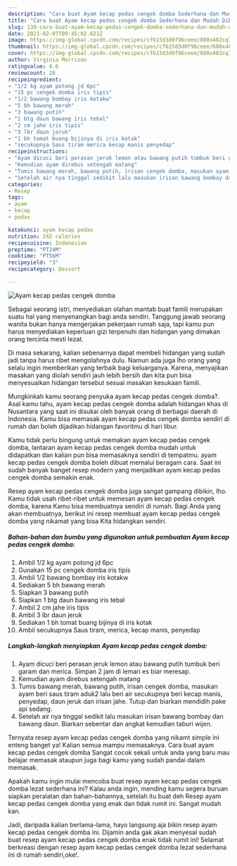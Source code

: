```yaml
---
description: "Cara buat Ayam kecap pedas cengek domba Sederhana dan Mudah Dibuat"
title: "Cara buat Ayam kecap pedas cengek domba Sederhana dan Mudah Dibuat"
slug: 139-cara-buat-ayam-kecap-pedas-cengek-domba-sederhana-dan-mudah-dibuat
date: 2021-02-07T09:45:02.621Z
image: https://img-global.cpcdn.com/recipes/cf615d3d0f96ceee/680x482cq70/ayam-kecap-pedas-cengek-domba-foto-resep-utama.jpg
thumbnail: https://img-global.cpcdn.com/recipes/cf615d3d0f96ceee/680x482cq70/ayam-kecap-pedas-cengek-domba-foto-resep-utama.jpg
cover: https://img-global.cpcdn.com/recipes/cf615d3d0f96ceee/680x482cq70/ayam-kecap-pedas-cengek-domba-foto-resep-utama.jpg
author: Virginia Morrison
ratingvalue: 4.6
reviewcount: 10
recipeingredient:
- "1/2 kg ayam potong jd 6pc"
- "15 pc cengek domba iris tipis"
- "1/2 bawang bombay iris kotakw"
- "5 bh bawang merah"
- "3 bawang putih"
- "1 btg daun bawang iris tebal"
- "2 cm jahe iris tipis"
- "3 lbr daun jeruk"
- "1 bh tomat buang bijinya di iris kotak"
- "secukupnya Saus tiram merica kecap manis penyedap"
recipeinstructions:
- "Ayam dicuci beri perasan jeruk lemon atau bawang putih tumbuk beri garam dan merica. Simpan 2 jam di lemari es biar meresap."
- "Kemudian ayam direbus setengah matang"
- "Tumis bawang merah, bawang putih, irisan cengek domba, masukan ayam beri saus tiram aduk2 lalu beri air secukupnya beri kecap manis, penyedap, daun jeruk dan irisan jahe. Tutup dan biarkan mendidih pake api sedang."
- "Setelah air nya tinggal sedikit lalu masukan irisan bawang bombay dan bawang daun. Biarkan sebentar dan angkat kemudian taburi wijen."
categories:
- Resep
tags:
- ayam
- kecap
- pedas

katakunci: ayam kecap pedas 
nutrition: 242 calories
recipecuisine: Indonesian
preptime: "PT24M"
cooktime: "PT56M"
recipeyield: "3"
recipecategory: Dessert

---
```



![Ayam kecap pedas cengek domba](https://img-global.cpcdn.com/recipes/cf615d3d0f96ceee/680x482cq70/ayam-kecap-pedas-cengek-domba-foto-resep-utama.jpg)

Sebagai seorang istri, menyediakan olahan mantab buat famili merupakan suatu hal yang menyenangkan bagi anda sendiri. Tanggung jawab seorang  wanita bukan hanya mengerjakan pekerjaan rumah saja, tapi kamu pun harus menyediakan keperluan gizi terpenuhi dan hidangan yang dimakan orang tercinta mesti lezat.

Di masa  sekarang, kalian sebenarnya dapat membeli hidangan yang sudah jadi tanpa harus ribet mengolahnya dulu. Namun ada juga lho orang yang selalu ingin memberikan yang terbaik bagi keluarganya. Karena, menyajikan masakan yang diolah sendiri jauh lebih bersih dan kita pun bisa menyesuaikan hidangan tersebut sesuai masakan kesukaan famili. 



Mungkinkah kamu seorang penyuka ayam kecap pedas cengek domba?. Asal kamu tahu, ayam kecap pedas cengek domba adalah hidangan khas di Nusantara yang saat ini disukai oleh banyak orang di berbagai daerah di Indonesia. Kamu bisa memasak ayam kecap pedas cengek domba sendiri di rumah dan boleh dijadikan hidangan favoritmu di hari libur.

Kamu tidak perlu bingung untuk memakan ayam kecap pedas cengek domba, lantaran ayam kecap pedas cengek domba mudah untuk didapatkan dan kalian pun bisa memasaknya sendiri di tempatmu. ayam kecap pedas cengek domba boleh dibuat memalui beragam cara. Saat ini sudah banyak banget resep modern yang menjadikan ayam kecap pedas cengek domba semakin enak.

Resep ayam kecap pedas cengek domba juga sangat gampang dibikin, lho. Kamu tidak usah ribet-ribet untuk memesan ayam kecap pedas cengek domba, karena Kamu bisa membuatnya sendiri di rumah. Bagi Anda yang akan membuatnya, berikut ini resep membuat ayam kecap pedas cengek domba yang nikamat yang bisa Kita hidangkan sendiri.

<!--inarticleads1-->

##### Bahan-bahan dan bumbu yang digunakan untuk pembuatan Ayam kecap pedas cengek domba:

1. Ambil 1/2 kg ayam potong jd 6pc
1. Gunakan 15 pc cengek domba iris tipis
1. Ambil 1/2 bawang bombay iris kotakw
1. Sediakan 5 bh bawang merah
1. Siapkan 3 bawang putih
1. Siapkan 1 btg daun bawang iris tebal
1. Ambil 2 cm jahe iris tipis
1. Ambil 3 lbr daun jeruk
1. Sediakan 1 bh tomat buang bijinya di iris kotak
1. Ambil secukupnya Saus tiram, merica, kecap manis, penyedap




<!--inarticleads2-->

##### Langkah-langkah menyiapkan Ayam kecap pedas cengek domba:

1. Ayam dicuci beri perasan jeruk lemon atau bawang putih tumbuk beri garam dan merica. Simpan 2 jam di lemari es biar meresap.
1. Kemudian ayam direbus setengah matang
1. Tumis bawang merah, bawang putih, irisan cengek domba, masukan ayam beri saus tiram aduk2 lalu beri air secukupnya beri kecap manis, penyedap, daun jeruk dan irisan jahe. Tutup dan biarkan mendidih pake api sedang.
1. Setelah air nya tinggal sedikit lalu masukan irisan bawang bombay dan bawang daun. Biarkan sebentar dan angkat kemudian taburi wijen.




Ternyata resep ayam kecap pedas cengek domba yang nikamt simple ini enteng banget ya! Kalian semua mampu memasaknya. Cara buat ayam kecap pedas cengek domba Sangat cocok sekali untuk anda yang baru mau belajar memasak ataupun juga bagi kamu yang sudah pandai dalam memasak.

Apakah kamu ingin mulai mencoba buat resep ayam kecap pedas cengek domba lezat sederhana ini? Kalau anda ingin, mending kamu segera buruan siapkan peralatan dan bahan-bahannya, setelah itu buat deh Resep ayam kecap pedas cengek domba yang enak dan tidak rumit ini. Sangat mudah kan. 

Jadi, daripada kalian berlama-lama, hayo langsung aja bikin resep ayam kecap pedas cengek domba ini. Dijamin anda gak akan menyesal sudah buat resep ayam kecap pedas cengek domba enak tidak rumit ini! Selamat berkreasi dengan resep ayam kecap pedas cengek domba lezat sederhana ini di rumah sendiri,oke!.


